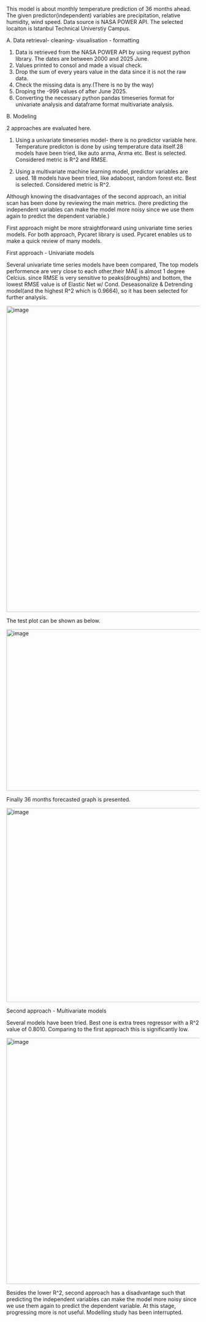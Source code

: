 This model is about monthly temperature prediction of 36 months ahead. The given predictor(independent) variables are precipitation, relative humidity, wind speed. Data source is NASA POWER API. The selected locaiton is Istanbul Technical Universtiy Campus.

A. Data retrieval- cleaning- visualisation - formatting

  1. Data is retrieved from the NASA POWER API by using request python library. The dates are between 2000 and 2025 June.
  2. Values printed to consol and made a visual check.
  3. Drop the sum of every years value in the data since it is not the raw data.
  4. Check the missing data is any.(There is no by the way)
  5. Droping the -999 values of after June 2025.
  6. Converting the necessary python pandas timeseries format for univariate analysis and dataframe format multivariate analysis.

B. Modeling

2 approaches are evaluated here.

  1. Using a univariate timeseries model- there is no predictor variable here. Temperature predicton is done by using temperature data itself.28 models have been tried, like auto arıma, Arıma etc. Best is selected. Considered metric is R^2 and RMSE.
     
  2. Using a multivariate machine learning model, predictor variables are used. 18 models have been tried, like adaboost, random forest etc. Best is selected. Considered metric is R^2.
     

Although knowing the disadvantages of the second approach, an initial scan has been done by reviewing the main metrics. (here predicting the independent variables can make the model more noisy since we use them again to predict the dependent variable.)

First approach might be more straightforward using univariate time series models. For both approach, Pycaret library is used. Pycaret enables us to make a quick review of many models.

First approach - Univariate models

Several univariate time series models have been compared, The top models performence are very close to each other,their MAE is almost 1 degree Celcius. since RMSE is very sensitive to peaks(droughts) and bottom, the lowest RMSE value is of Elastic Net w/ Cond. Deseasonalize & Detrending model(and the highest R^2 which is 0.9664), so it has been selected for further analysis.

<img width="1222" height="798" alt="image" src="https://github.com/user-attachments/assets/c3cdeb22-cd46-4c27-8690-f11ad4af861e" />


The test plot can be shown as below.

<img width="1302" height="421" alt="image" src="https://github.com/user-attachments/assets/09d4f49c-affa-43cc-8186-06f0a7f557e8" />

Finally 36 months forecasted graph is presented.

<img width="1300" height="506" alt="image" src="https://github.com/user-attachments/assets/24cc7fcc-ecbf-4696-a171-75fea0330399" />

Second approach - Multivariate models

Several models have been tried. Best one is extra trees regressor with a R^2 value of 0.8010. Comparing to the first approach this is significantly low.

<img width="822" height="642" alt="image" src="https://github.com/user-attachments/assets/28d630a7-61a7-4a3a-95fc-6f605c769031" />

Besides the lower R^2, second approach has a disadvantage such that predicting the independent variables can make the model more noisy since we use them again to predict the dependent variable. At this stage, progressing more is not useful. Modelling study has been interrupted.




